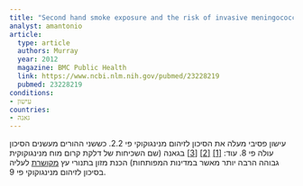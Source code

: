 ```yaml
---
title: "Second hand smoke exposure and the risk of invasive meningococcal disease in children: systematic review and meta-analysis"
analyst: amantonio
article:
  type: article
  authors: Murray
  year: 2012
  magazine: BMC Public Health
  link: https://www.ncbi.nlm.nih.gov/pubmed/23228219
  pubmed: 23228219
conditions:
- עישון
countries:
- גאנה
---
```


עישון פסיבי מעלה את הסיכון לזיהום מנינגוקוקי פי 2.2. כששני ההורים מעשנים הסיכון עולה פי 8. עוד: [[1]](https://academic.oup.com/ije/article/35/2/330/694745) [[2]](https://www.ncbi.nlm.nih.gov/pubmed/2570968) [[3]](https://www.ncbi.nlm.nih.gov/pmc/articles/PMC2998445/)
בגאנה (שם השכיחות של דלקת קרום מוח מנינגוקוקית גבוהה הרבה יותר מאשר במדינות המפותחות) הכנת מזון בתנורי עץ [מקושרת](https://www.ncbi.nlm.nih.gov/pubmed/11706652) לעליה בסיכון לזיהום מנינגוקוקי פי 9.
